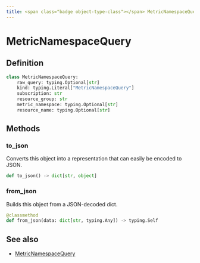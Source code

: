 ```yaml
---
title: <span class="badge object-type-class"></span> MetricNamespaceQuery
---
```

# <span class="badge object-type-class"></span> MetricNamespaceQuery

## Definition

```python
class MetricNamespaceQuery:
    raw_query: typing.Optional[str]
    kind: typing.Literal["MetricNamespaceQuery"]
    subscription: str
    resource_group: str
    metric_namespace: typing.Optional[str]
    resource_name: typing.Optional[str]
```
## Methods

### <span class="badge object-method"></span> to_json

Converts this object into a representation that can easily be encoded to JSON.

```python
def to_json() -> dict[str, object]
```

### <span class="badge object-method"></span> from_json

Builds this object from a JSON-decoded dict.

```python
@classmethod
def from_json(data: dict[str, typing.Any]) -> typing.Self
```

## See also

 * <span class="badge builder"></span> [MetricNamespaceQuery](./builder-MetricNamespaceQuery.md)
